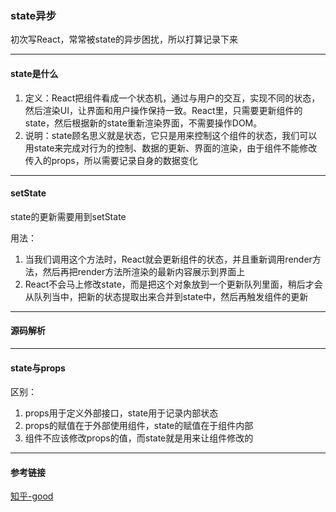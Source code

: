 ### state异步

初次写React，常常被state的异步困扰，所以打算记录下来

---

#### state是什么
1. 定义：React把组件看成一个状态机，通过与用户的交互，实现不同的状态，然后渲染UI，让界面和用户操作保持一致。React里，只需要更新组件的state，然后根据新的state重新渲染界面，不需要操作DOM。
2. 说明：state顾名思义就是状态，它只是用来控制这个组件的状态，我们可以用state来完成对行为的控制、数据的更新、界面的渲染，由于组件不能修改传入的props，所以需要记录自身的数据变化

---

#### setState
state的更新需要用到setState

用法：

1. 当我们调用这个方法时，React就会更新组件的状态，并且重新调用render方法，然后再把render方法所渲染的最新内容展示到界面上
2. React不会马上修改state，而是把这个对象放到一个更新队列里面，稍后才会从队列当中，把新的状态提取出来合并到state中，然后再触发组件的更新

---

#### 源码解析

---

#### state与props

区别：
1. props用于定义外部接口，state用于记录内部状态
2. props的赋值在于外部使用组件，state的赋值在于组件内部
3. 组件不应该修改props的值，而state就是用来让组件修改的

---

#### 参考链接
[知乎-good](https://zhuanlan.zhihu.com/p/28905707)




